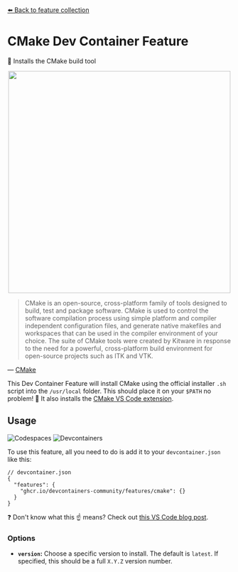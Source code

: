 [⬅️ Back to feature collection](https://github.com/devcontainers-community/features/)

# CMake Dev Container Feature

🍰 Installs the CMake build tool

<p align=center>
  <img width="500" src="https://i.imgur.com/hwiPvLS.png" />
</p>

> CMake is an open-source, cross-platform family of tools designed to build,
> test and package software. CMake is used to control the software compilation
> process using simple platform and compiler independent configuration files,
> and generate native makefiles and workspaces that can be used in the compiler
> environment of your choice. The suite of CMake tools were created by Kitware
> in response to the need for a powerful, cross-platform build environment for
> open-source projects such as ITK and VTK.

&mdash; [CMake](https://cmake.org/)

This Dev Container Feature will install CMake using the official installer `.sh`
script into the `/usr/local` folder. This should place it on your `$PATH` no
problem! 🚀 It also installs the [CMake VS Code extension].

## Usage

![Codespaces](https://img.shields.io/static/v1?style=for-the-badge&message=Codespaces&color=181717&logo=GitHub&logoColor=FFFFFF&label=)
![Devcontainers](https://img.shields.io/static/v1?style=for-the-badge&message=Devcontainers&color=2496ED&logo=Docker&logoColor=FFFFFF&label=)

To use this feature, all you need to do is add it to your `devcontainer.json`
like this:

```jsonc
// devcontainer.json
{
  "features": {
    "ghcr.io/devcontainers-community/features/cmake": {}
  }
}
```

❓ Don't know what this ☝ means? Check out [this VS Code blog post].

### Options

- **`version`:** Choose a specific version to install. The default is `latest`.
  If specified, this should be a full `X.Y.Z` version number.

<!-- prettier-ignore-start -->
[this vs code blog post]: https://code.visualstudio.com/blogs/2022/09/15/dev-container-features
[cmake vs code extension]: https://marketplace.visualstudio.com/items?itemName=twxs.cmake
<!-- prettier-ignore-end -->
